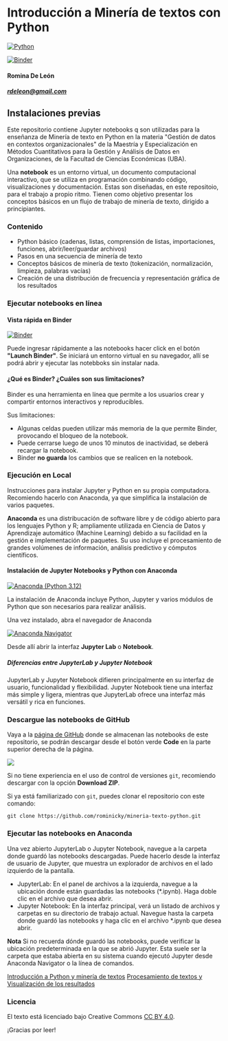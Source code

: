 # Introducción a Minería de textos con Python

[![Python](https://img.shields.io/badge/python-3.12.5-blue.svg)](https://www.python.org/ftp/python/3.12.5/python-3.12.5-amd64.exe)

[![Binder](https://mybinder.org/badge_logo.svg)](https://mybinder.org/v2/gh/rominicky/mineria-texto-python/main)

#### Romina De León
##### rdeleon@gmail.com

## Instalaciones previas

Este repositorio contiene Jupyter notebooks q son utilizadas para la enseñanza de Minería de texto en Python en la materia "Gestión de datos en contextos organizacionales" de la Maestría y Especialización en Métodos Cuantitativos para la Gestión y Análisis de Datos en Organizaciones, de la Facultad de Ciencias Económicas (UBA).

Una **notebook** es un entorno virtual, un documento computacional interactivo, que se utiliza en programación combinando código, visualizaciones y documentación. Estas son diseñadas, en este repositoio, para el trabajo a propio ritmo. Tienen como objetivo presentar los conceptos básicos en un flujo de trabajo de minería de texto, dirigido a principiantes.

### Contenido

* Python básico (cadenas, listas, comprensión de listas, importaciones, funciones, abrir/leer/guardar archivos)
* Pasos en una secuencia de minería de texto
* Conceptos básicos de minería de texto (tokenización, normalización, limpieza, palabras vacías)
* Creación de una distribución de frecuencia y representación gráfica de los resultados

### Ejecutar notebooks en línea

#### Vista rápida en Binder

[![Binder](https://mybinder.org/badge_logo.svg)](https://mybinder.org/v2/gh/rominicky/mineria-texto-python/main)

Puede ingresar rápidamente a las notebooks hacer click en el botón **"Launch Binder"**. Se iniciará un entorno virtual en su navegador, allí se podrá abrir y ejecutar las notebboks sin instalar nada.

#### ¿Qué es Binder? ¿Cuáles son sus limitaciones?

Binder es una herramienta en línea que permite a los usuarios crear y compartir entornos interactivos y reproducibles.

Sus limitaciones:
  * Algunas celdas pueden utilizar más memoria de la que permite Binder, provocando el bloqueo de la notebook.
  * Puede cerrarse luego de unos 10 minutos de inactividad, se deberá recargar la notebook.
  * Binder **no guarda** los cambios que se realicen en la notebook.

### Ejecución en Local

Instrucciones para instalar Jupyter y Python en su propia computadora. Recomiendo hacerlo con Anaconda, ya que simplifica la instalación de varios paquetes. 

**Anaconda** es una distribucación de software libre y de código abierto para los lenguajes Python y R; ​ampliamente utilizada en Ciencia de Datos y Aprendizaje automático (Machine Learning) debido a su facilidad en la gestión e implementación de paquetes.​ Su uso incluye el procesamiento de grandes volúmenes de información, análisis predictivo y cómputos científicos.

#### Instalación de Jupyter Notebooks y Python con Anaconda

[![Anaconda (Python 3.12)](https://www.anaconda.com/wp-content/uploads/2022/12/anaconda_secondary_logo.svg)](https://www.anaconda.com/download/success)

La instalación de Anaconda incluye Python, Jupyter y varios módulos de Python que son necesarios para realizar análisis.

Una vez instalado, abra el navegador de Anaconda 

[![Anaconda Navigator](https://docs.anaconda.com/_images/nav-tabs1.png)](http://docs.anaconda.com/anaconda/user-guide/getting-started/#open-navigator)

Desde allí abrir la interfaz **Jupyter Lab** o **Notebook**.

##### Diferencias entre JupyterLab y Jupyter Notebook

JupyterLab y Jupyter Notebook difieren principalmente en su interfaz de usuario, funcionalidad y flexibilidad. Jupyter Notebook tiene una interfaz más simple y ligera, mientras que JupyterLab ofrece una interfaz más versátil y rica en funciones.

### Descargue las notebooks de GitHub

Vaya a la [página de GitHub](https://github.com/rominicky/mineria-texto-python/)
donde se almacenan las notebooks de este repositorio, se podrán descargar desde el botón verde **Code** en la parte superior derecha de la página.

![](https://docs.github.com/assets/cb-60499/mw-1440/images/help/repository/https-url-clone-cli.webp)

Si no tiene experiencia en el uso de control de versiones `git`, recomiendo descargar con la opción **Download ZIP**.

Si ya está familiarizado con `git`, puedes clonar el repositorio con este comando:

`git clone https://github.com/rominicky/mineria-texto-python.git`

### Ejecutar las notebooks en Anaconda

Una vez abierto JupyterLab o Jupyter Notebook, navegue a la carpeta donde guardó las notebooks descargadas. Puede hacerlo desde la interfaz de usuario de Jupyter, que muestra un explorador de archivos en el lado izquierdo de la pantalla.

  * JupyterLab: En el panel de archivos a la izquierda, navegue a la ubicación donde están guardadas las notebooks (*.ipynb). Haga doble clic en el archivo que desea abrir.    
  * Jupyter Notebook: En la interfaz principal, verá un listado de archivos y carpetas en su directorio de trabajo actual. Navegue hasta la carpeta donde guardó las notebooks y haga clic en el archivo *.ipynb que desea abrir.

**Nota** 
Si no recuerda dónde guardó las notebooks, puede verificar la ubicación predeterminada en la que se abrió Jupyter. Esta suele ser la carpeta que estaba abierta en su sistema cuando ejecutó Jupyter desde Anaconda Navigator o la línea de comandos.

[Introducción a Python y minería de textos](1-introduccion-python-texto.ipynb)
[Procesamiento de textos y Visualización de los resultados](2-procesamiento-texto-corpus.ipynb)


### Licencia

El texto está licenciado bajo Creative Commons
[CC BY 4.0](https://creativecommons.org/licenses/by/4.0/).

¡Gracias por leer!